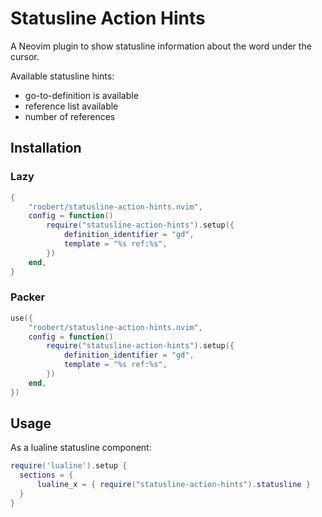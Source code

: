 # Statusline Action Hints

A Neovim plugin to show statusline information about the word under the cursor.

Available statusline hints:
* go-to-definition is available
* reference list available
* number of references

## Installation

### Lazy

``` lua
{
    "roobert/statusline-action-hints.nvim",
    config = function()
        require("statusline-action-hints").setup({
            definition_identifier = "gd",
            template = "%s ref:%s",
        })
    end,
}
```

### Packer

``` lua
use({
    "roobert/statusline-action-hints.nvim",
    config = function()
        require("statusline-action-hints").setup({
			definition_identifier = "gd",
			template = "%s ref:%s",
        })
    end,
})
```

## Usage

As a lualine statusline component:

``` lua
require('lualine').setup {
  sections = {
      lualine_x = { require("statusline-action-hints").statusline }
  }
}
```
